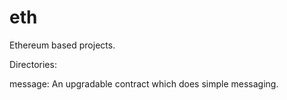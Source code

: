 # eth
Ethereum based projects.


Directories:

message: An upgradable contract which does simple messaging.
